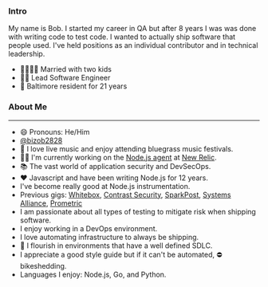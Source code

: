 ### Intro
My name is Bob. I started my career in QA but after 8 years I was was done with writing code to test code. I wanted to actually ship software that people used. I've held positions as an individual contributor and in technical leadership.

 - 👨‍👩‍👧‍👦 Married with two kids
 - 👨‍💻 Lead Software Engineer
 - 🦀 Baltimore resident for 21 years 


### About Me
------------
 - 😄 Pronouns: He/Him
 - [@bizob2828](https://bsky.app/profile/bizob2828.bsky.social)
 - 🎻 I love live music and enjoy attending bluegrass music festivals.
 - 🐱‍💻 I'm currently working on the [Node.js agent](https://github.com/newrelic/node-newrelic) at [New Relic](https://newrelic.com/).
 - 📚 The vast world of application security and DevSecOps.
 - ❤️  Javascript and have been writing Node.js for 12 years.
 - I've become really good at Node.js instrumentation.
 - Previous gigs: [Whitebox](https://www.whitebox.com), [Contrast Security](https://www.contrastsecurity.com), [SparkPost](https://www.sparkpost.com), [Systems Alliance](https://www.systemsalliance.com), [Prometric](https://www.prometric.com)
 - I am passionate about all types of testing to mitigate risk when shipping software.
 - I enjoy working in a DevOps environment.
 - I love automating infrastructure to always be shipping.
 - 🌱 I flourish in environments that have a well defined SDLC.
 - I appreciate a good style guide but if it can't be automated, ⛔ bikeshedding.
 - Languages I enjoy: Node.js, Go, and Python. 

